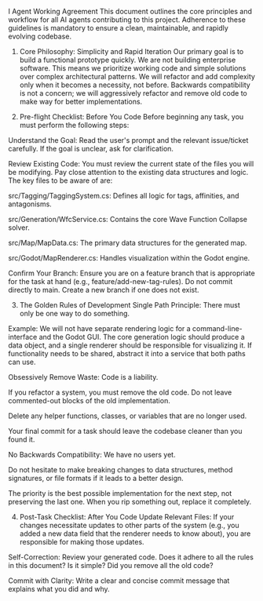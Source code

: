 I Agent Working Agreement
This document outlines the core principles and workflow for all AI agents contributing to this project. Adherence to these guidelines is mandatory to ensure a clean, maintainable, and rapidly evolving codebase.

1. Core Philosophy: Simplicity and Rapid Iteration
Our primary goal is to build a functional prototype quickly. We are not building enterprise software. This means we prioritize working code and simple solutions over complex architectural patterns. We will refactor and add complexity only when it becomes a necessity, not before. Backwards compatibility is not a concern; we will aggressively refactor and remove old code to make way for better implementations.

2. Pre-flight Checklist: Before You Code
Before beginning any task, you must perform the following steps:

Understand the Goal: Read the user's prompt and the relevant issue/ticket carefully. If the goal is unclear, ask for clarification.

Review Existing Code: You must review the current state of the files you will be modifying. Pay close attention to the existing data structures and logic. The key files to be aware of are:

src/Tagging/TaggingSystem.cs: Defines all logic for tags, affinities, and antagonisms.

src/Generation/WfcService.cs: Contains the core Wave Function Collapse solver.

src/Map/MapData.cs: The primary data structures for the generated map.

src/Godot/MapRenderer.cs: Handles visualization within the Godot engine.

Confirm Your Branch: Ensure you are on a feature branch that is appropriate for the task at hand (e.g., feature/add-new-tag-rules). Do not commit directly to main. Create a new branch if one does not exist.

3. The Golden Rules of Development
Single Path Principle: There must only be one way to do something.

Example: We will not have separate rendering logic for a command-line-interface and the Godot GUI. The core generation logic should produce a data object, and a single renderer should be responsible for visualizing it. If functionality needs to be shared, abstract it into a service that both paths can use.

Obsessively Remove Waste: Code is a liability.

If you refactor a system, you must remove the old code. Do not leave commented-out blocks of the old implementation.

Delete any helper functions, classes, or variables that are no longer used.

Your final commit for a task should leave the codebase cleaner than you found it.

No Backwards Compatibility: We have no users yet.

Do not hesitate to make breaking changes to data structures, method signatures, or file formats if it leads to a better design.

The priority is the best possible implementation for the next step, not preserving the last one. When you rip something out, replace it completely.

4. Post-Task Checklist: After You Code
Update Relevant Files: If your changes necessitate updates to other parts of the system (e.g., you added a new data field that the renderer needs to know about), you are responsible for making those updates.

Self-Correction: Review your generated code. Does it adhere to all the rules in this document? Is it simple? Did you remove all the old code?

Commit with Clarity: Write a clear and concise commit message that explains what you did and why.
